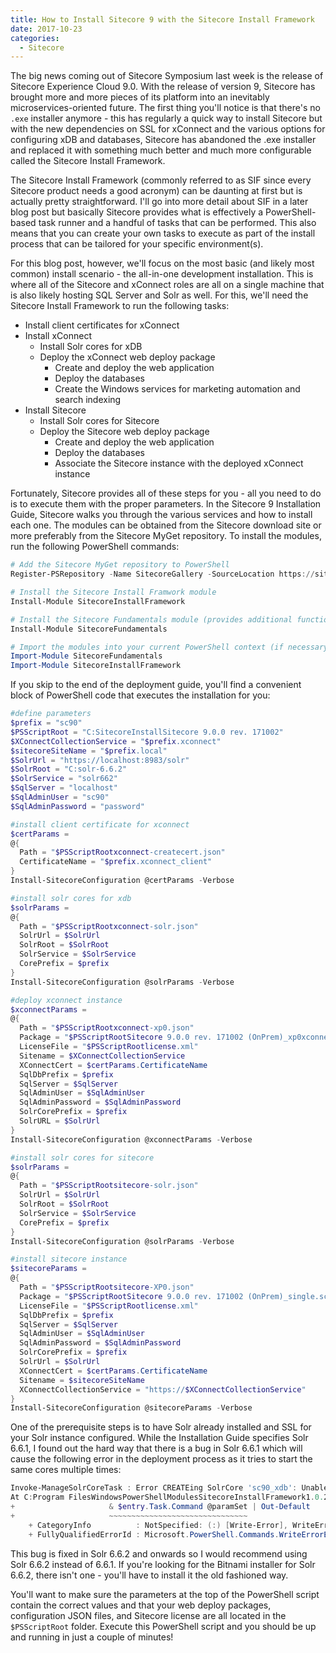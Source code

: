 ```yaml
---
title: How to Install Sitecore 9 with the Sitecore Install Framework
date: 2017-10-23
categories:
  - Sitecore
---
```


The big news coming out of Sitecore Symposium last week is the release of Sitecore Experience Cloud 9.0. With the release of version 9, Sitecore has brought more and more pieces of its platform into an inevitably microservices-oriented future. The first thing you'll notice is that there's no `.exe` installer anymore - this has regularly a quick way to install Sitecore but with the new dependencies on SSL for xConnect and the various options for configuring xDB and databases, Sitecore has abandoned the .exe installer and replaced it with something much better and much more configurable called the Sitecore Install Framework.

The Sitecore Install Framework (commonly referred to as SIF since every Sitecore product needs a good acronym) can be daunting at first but is actually pretty straightforward. I'll go into more detail about SIF in a later blog post but basically Sitecore provides what is effectively a PowerShell-based task runner and a handful of tasks that can be performed. This also means that you can create your own tasks to execute as part of the install process that can be tailored for your specific environment(s).

For this blog post, however, we'll focus on the most basic (and likely most common) install scenario - the all-in-one development installation. This is where all of the Sitecore and xConnect roles are all on a single machine that is also likely hosting SQL Server and Solr as well. For this, we'll need the Sitecore Install Framework to run the following tasks:

- Install client certificates for xConnect
- Install xConnect
  - Install Solr cores for xDB
  - Deploy the xConnect web deploy package
    - Create and deploy the web application
    - Deploy the databases
    - Create the Windows services for marketing automation and search indexing
- Install Sitecore
  - Install Solr cores for Sitecore
  - Deploy the Sitecore web deploy package
    - Create and deploy the web application
    - Deploy the databases
    - Associate the Sitecore instance with the deployed xConnect instance

Fortunately, Sitecore provides all of these steps for you - all you need to do is to execute them with the proper parameters. In the Sitecore 9 Installation Guide, Sitecore walks you through the various services and how to install each one. The modules can be obtained from the Sitecore download site or more preferably from the Sitecore MyGet repository. To install the modules, run the following PowerShell commands:

```powershell
# Add the Sitecore MyGet repository to PowerShell
Register-PSRepository -Name SitecoreGallery -SourceLocation https://sitecore.myget.org/F/sc-powershell/api/v2

# Install the Sitecore Install Framwork module
Install-Module SitecoreInstallFramework

# Install the Sitecore Fundamentals module (provides additional functionality for local installations like creating self-signed certificates)
Install-Module SitecoreFundamentals

# Import the modules into your current PowerShell context (if necessary)
Import-Module SitecoreFundamentals
Import-Module SitecoreInstallFramework
```

If you skip to the end of the deployment guide, you'll find a convenient block of PowerShell code that executes the installation for you:

```powershell
#define parameters
$prefix = "sc90"
$PSScriptRoot = "C:SitecoreInstallSitecore 9.0.0 rev. 171002"
$XConnectCollectionService = "$prefix.xconnect"
$sitecoreSiteName = "$prefix.local"
$SolrUrl = "https://localhost:8983/solr"
$SolrRoot = "C:solr-6.6.2"
$SolrService = "solr662"
$SqlServer = "localhost"
$SqlAdminUser = "sc90"
$SqlAdminPassword = "password"

#install client certificate for xconnect
$certParams =
@{
  Path = "$PSScriptRootxconnect-createcert.json"
  CertificateName = "$prefix.xconnect_client"
}
Install-SitecoreConfiguration @certParams -Verbose

#install solr cores for xdb
$solrParams =
@{
  Path = "$PSScriptRootxconnect-solr.json"
  SolrUrl = $SolrUrl
  SolrRoot = $SolrRoot
  SolrService = $SolrService
  CorePrefix = $prefix
}
Install-SitecoreConfiguration @solrParams -Verbose

#deploy xconnect instance
$xconnectParams =
@{
  Path = "$PSScriptRootxconnect-xp0.json"
  Package = "$PSScriptRootSitecore 9.0.0 rev. 171002 (OnPrem)_xp0xconnect.scwdp.zip"
  LicenseFile = "$PSScriptRootlicense.xml"
  Sitename = $XConnectCollectionService
  XConnectCert = $certParams.CertificateName
  SqlDbPrefix = $prefix
  SqlServer = $SqlServer
  SqlAdminUser = $SqlAdminUser
  SqlAdminPassword = $SqlAdminPassword
  SolrCorePrefix = $prefix
  SolrURL = $SolrUrl
}
Install-SitecoreConfiguration @xconnectParams -Verbose

#install solr cores for sitecore
$solrParams =
@{
  Path = "$PSScriptRootsitecore-solr.json"
  SolrUrl = $SolrUrl
  SolrRoot = $SolrRoot
  SolrService = $SolrService
  CorePrefix = $prefix
}
Install-SitecoreConfiguration @solrParams -Verbose

#install sitecore instance
$sitecoreParams =
@{
  Path = "$PSScriptRootsitecore-XP0.json"
  Package = "$PSScriptRootSitecore 9.0.0 rev. 171002 (OnPrem)_single.scwdp.zip"
  LicenseFile = "$PSScriptRootlicense.xml"
  SqlDbPrefix = $prefix
  SqlServer = $SqlServer
  SqlAdminUser = $SqlAdminUser
  SqlAdminPassword = $SqlAdminPassword
  SolrCorePrefix = $prefix
  SolrUrl = $SolrUrl
  XConnectCert = $certParams.CertificateName
  Sitename = $sitecoreSiteName
  XConnectCollectionService = "https://$XConnectCollectionService"
}
Install-SitecoreConfiguration @sitecoreParams -Verbose
```

One of the prerequisite steps is to have Solr already installed and SSL for your Solr instance configured. While the Installation Guide specifies Solr 6.6.1, I found out the hard way that there is a bug in Solr 6.6.1 which will cause the following error in the deployment process as it tries to start the same cores multiple times:

```powershell
Invoke-ManageSolrCoreTask : Error CREATEing SolrCore 'sc90_xdb': Unable to create core [sc90_xdb] Caused by: null
At C:Program FilesWindowsPowerShellModulesSitecoreInstallFramework1.0.2PublicInstall-SitecoreConfiguration.ps1:253 char:21
+                     & $entry.Task.Command @paramSet | Out-Default
+                     ~~~~~~~~~~~~~~~~~~~~~~~~~~~~~~~
    + CategoryInfo          : NotSpecified: (:) [Write-Error], WriteErrorException
    + FullyQualifiedErrorId : Microsoft.PowerShell.Commands.WriteErrorException,Invoke-ManageSolrCoreTask
```

This bug is fixed in Solr 6.6.2 and onwards so I would recommend using Solr 6.6.2 instead of 6.6.1. If you're looking for the Bitnami installer for Solr 6.6.2, there isn't one - you'll have to install it the old fashioned way.

You'll want to make sure the parameters at the top of the PowerShell script contain the correct values and that your web deploy packages, configuration JSON files, and Sitecore license are all located in the `$PSScriptRoot` folder. Execute this PowerShell script and you should be up and running in just a couple of minutes!
